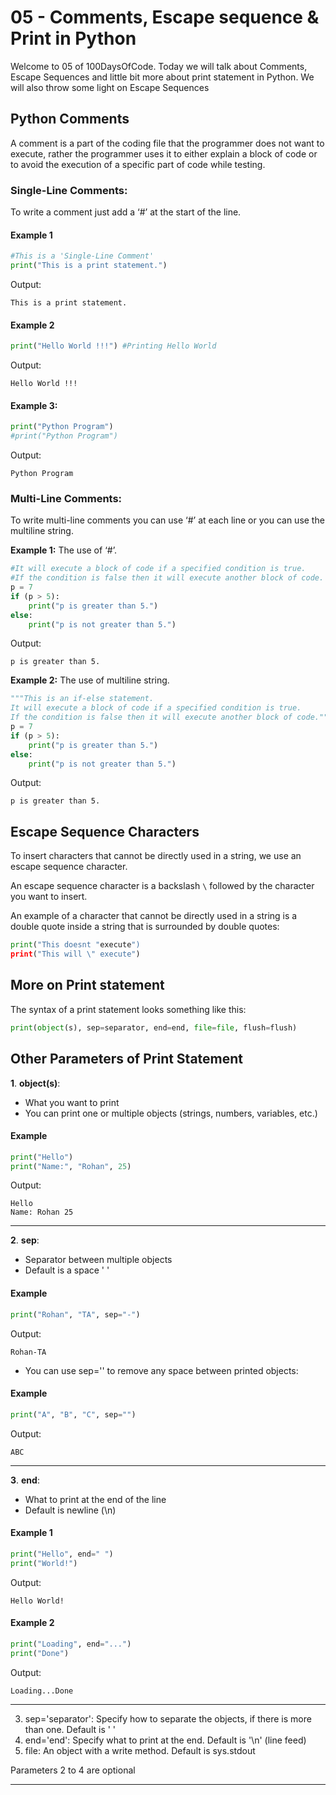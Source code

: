 # 05 - Comments, Escape sequence & Print in Python

Welcome to 05 of 100DaysOfCode. Today we will talk about Comments, Escape Sequences and little bit more about print statement in Python.
We will also throw some light on Escape Sequences

## Python Comments
A comment is a part of the coding file that the programmer does not want to execute, rather the programmer uses it to either explain a block of code or to avoid the execution of a specific part of code while testing.

### Single-Line Comments:

To write a comment just add a ‘#’ at the start of the line.

#### Example 1

```python
#This is a 'Single-Line Comment'
print("This is a print statement.")
``` 

Output:

```markup
This is a print statement. 
``` 

#### Example 2

```python
print("Hello World !!!") #Printing Hello World
```

Output:

```markup
Hello World !!!
``` 

#### Example 3:

```python
print("Python Program")
#print("Python Program")
``` 

Output: 

```markup
Python Program
``` 
### Multi-Line Comments:

To write multi-line comments you can use ‘#’ at each line or you can use the multiline string.

**Example 1:** The use of ‘#’.

```python
#It will execute a block of code if a specified condition is true.
#If the condition is false then it will execute another block of code.
p = 7
if (p > 5):
    print("p is greater than 5.")
else:
    print("p is not greater than 5.")
```


Output:

```markup
p is greater than 5.
```


**Example 2:** The use of multiline string.

```python
"""This is an if-else statement.
It will execute a block of code if a specified condition is true.
If the condition is false then it will execute another block of code."""
p = 7
if (p > 5):
    print("p is greater than 5.")
else:
    print("p is not greater than 5.")
```

Output:

```markup
p is greater than 5.
```

## Escape Sequence Characters

To insert characters that cannot be directly used in a string, we use an escape sequence character.

An escape sequence character is a backslash  `\`  followed by the character you want to insert.

An example of a character that cannot be directly used in a string is a double quote inside a string that is surrounded by double quotes:

```python
print("This doesnt "execute")
print("This will \" execute")
```

## More on Print statement
The syntax of a print statement looks something like this:

```python
print(object(s), sep=separator, end=end, file=file, flush=flush)
```

## Other Parameters of Print Statement 
**1**. **object(s)**:
- What you want to print
- You can print one or multiple objects (strings, numbers, variables, etc.)

#### Example
```python
print("Hello")
print("Name:", "Rohan", 25)
```

Output: 

```markup
Hello
Name: Rohan 25
```
---

**2**. **sep**:
- Separator between multiple objects
- Default is a space ' '

#### Example
```python
print("Rohan", "TA", sep="-")
```

Output: 

```markup
Rohan-TA
```

- You can use sep='' to remove any space between printed objects:

#### Example
```python
print("A", "B", "C", sep="")
```

Output: 

```markup
ABC
```
---

**3**. **end**:
- What to print at the end of the line
- Default is newline (\n)

#### Example 1
```python
print("Hello", end=" ")
print("World!")
```

Output: 

```markup
Hello World!
```
#### Example 2
```python
print("Loading", end="...")
print("Done")
```

Output: 

```markup
Loading...Done
```
---


3. sep='separator': Specify how to separate the objects, if there is more than one. Default is ' '
4. end='end': Specify what to print at the end. Default is '\n' (line feed)
5. file: An object with a write method. Default is sys.stdout

Parameters 2 to 4 are optional

---
